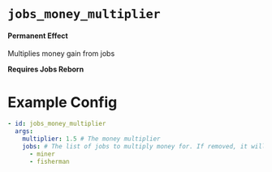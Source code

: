 # `jobs_money_multiplier`
#### Permanent Effect

Multiplies money gain from jobs

**Requires Jobs Reborn**

# Example Config
```yaml
- id: jobs_money_multiplier
  args:
    multiplier: 1.5 # The money multiplier
    jobs: # The list of jobs to multiply money for. If removed, it will multiply all jobs.
      - miner
      - fisherman
```